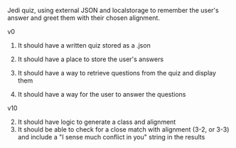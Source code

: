 Jedi quiz, using external JSON and localstorage to remember the user's answer and greet them with their chosen alignment.

v0
1. It should have a written quiz stored as a .json

1. It should have a place to store the user's answers
2. It should have a way to retrieve questions from the quiz and display them
3. It should have a way for the user to answer the questions

v10

2. It should have logic to generate a class and alignment
3. It should be able to check for a close match with alignment (3-2, or 3-3) and include a "I sense much conflict in you" string in the results